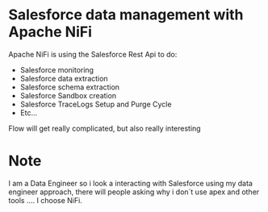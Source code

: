 # Salesforce data management with Apache NiFi


Apache NiFi is using the Salesforce Rest Api to do:

- Salesforce monitoring 
- Salesforce data extraction
- Salesforce schema extraction 
- Salesforce Sandbox creation
- Salesforce TraceLogs Setup and Purge Cycle
- Etc...  

Flow will get really complicated, but also really interesting 


# Note 
I am a Data Engineer so i look a interacting with Salesforce using my data engineer approach, there will people asking why i don`t use apex and other tools .... 
I choose NiFi.
